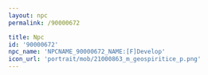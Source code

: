 ```yaml
---
layout: npc
permalink: /90000672

title: Npc
id: '90000672'
npc_name: 'NPCNAME_90000672_NAME:[F]Develop'
icon_url: 'portrait/mob/21000863_m_geospiritice_p.png'
---
```

